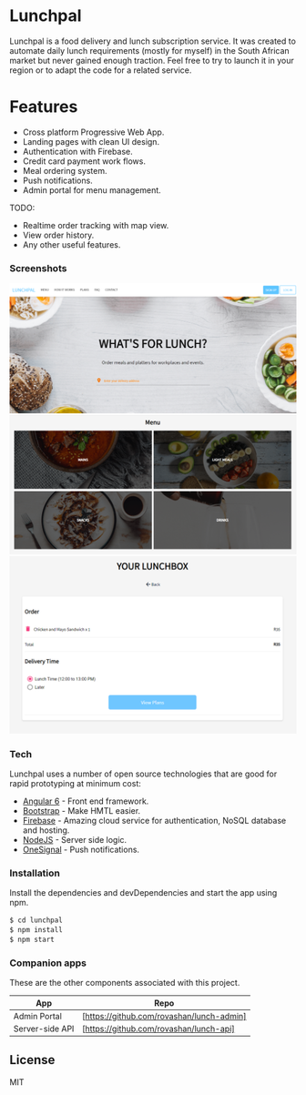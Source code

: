 # Lunchpal

Lunchpal is a food delivery and lunch subscription service. It was created to automate daily lunch requirements (mostly for myself) in the South African market but never gained enough traction. Feel free to try to launch it in your region or to adapt the code for a related service. 


# Features
  
  - Cross platform Progressive Web App.
  - Landing pages with clean UI design.
  - Authentication with Firebase.
  - Credit card payment work flows.
  - Meal ordering system.
  - Push notifications.
  - Admin portal for menu management.


TODO:
  - Realtime order tracking with map view.
  - View order history.
  - Any other useful features.


### Screenshots

![Landing](Screenshots/Landing.PNG)
![Menu](Screenshots/Menu.PNG)
![Lunchbox](Screenshots/Lunchbox.PNG)


### Tech
Lunchpal uses a number of open source technologies that are good for rapid prototyping at minimum cost:

* [Angular 6](https://angular.io/) - Front end framework.
* [Bootstrap](https://getbootstrap.com/) - Make HMTL easier.
* [Firebase](https://firebase.google.com/) - Amazing cloud service for authentication, NoSQL database and hosting.
* [NodeJS](https://nodejs.org/) - Server side logic.
* [OneSignal](https://onesignal.com/) - Push notifications.


### Installation

Install the dependencies and devDependencies and start the app using npm.

```sh
$ cd lunchpal
$ npm install
$ npm start
```

### Companion apps

These are the other components associated with this project.

| App | Repo |
| ------ | ------ |
| Admin Portal | [https://github.com/rovashan/lunch-admin] |
| Server-side API | [https://github.com/rovashan/lunch-api] |


License
----
MIT
